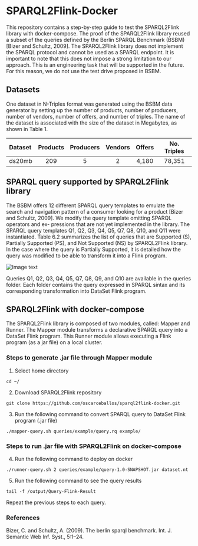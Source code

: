 # SPARQL2Flink-Docker
This repository contains a step-by-step guide to test the SPARQL2Flink library with docker-compose. The proof of the SPARQL2Flink library reused a subset of the queries defined by the Berlin SPARQL Benchmark (BSBM) [Bizer and Schultz, 2009]. The SPARQL2Flink library does not implement the SPARQL protocol and cannot be used as a SPARQL endpoint. It is important to note that this does not impose a strong limitation to our approach. This is an engineering task that will be supported in the future. For this reason, we do not use the test drive proposed in BSBM.

## Datasets
One dataset in N-Triples format was generated using the BSBM data generator by setting up the number of products, number of producers, number of vendors, number of offers, and number of triples. The name of the dataset is associated with the size of the dataset in Megabytes, as shown in Table 1.

| Dataset | Products | Producers | Vendors | Offers | No. Triples |
|:--------------|:-------------:|:--------------:|:-------------:|:--------------:|:--------------:|
| ds20mb | 209 | 5 | 2 | 4,180 | 78,351 |

## SPARQL query supported by SPARQL2Flink library
The BSBM offers 12 different SPARQL query templates to emulate the search and navigation pattern of a consumer looking for a product [Bizer and Schultz, 2009]. We modify the query template omitting SPARQL operators and ex- pressions that are not yet implemented in the library. The SPARQL query templates Q1, Q2, Q3, Q4, Q5, Q7, Q8, Q10, and Q11 were instantiated. Table 6.2 summarizes the list of queries that are Supported (S), Partially Supported (PS), and Not Supported (NS) by SPARQL2Flink library. In the case where the query is Partially Supported, it is detailed how the query was modified to be able to transform it into a Flink program.

![Image text](/images/queries-citybench-stream.png)

Queries Q1, Q2, Q3, Q4, Q5, Q7, Q8, Q9, and Q10 are available in the queries folder. Each folder contains the query expressed in SPARQL sintax and its corresponding transformation into DataSet Flink program.

## SPARQL2Flink with docker-compose
The SPARQL2Flink library is composed of two modules, called: Mapper and Runner. The Mapper module transforms a declarative SPARQL query into a DataSet Flink program. This Runner module allows executing a Flink program (as a jar file) on a local cluster.

### Steps to generate .jar file through Mapper module
1. Select home directory
```
cd ~/
```
2. Download SPARQL2Flink repository
```
git clone https://github.com/oscarceballos/sparql2flink-docker.git
```
3. Run the following command to convert SPARQL query to DataSet Flink program (.jar file)
```
./mapper-query.sh queries/example/query.rq example/
```

### Steps to run .jar file with SPARQL2Flink on docker-compose
4. Run the following command to deploy on docker
```
./runner-query.sh 2 queries/example/query-1.0-SNAPSHOT.jar dataset.nt
```
5. Run the following command to see the query results
```
tail -f /output/Query-Flink-Result
``` 

Repeat the previous steps to each query.

### References
Bizer, C. and Schultz, A. (2009). The berlin sparql benchmark. Int. J. Semantic Web Inf. Syst., 5:1–24.
